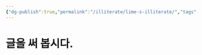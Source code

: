 ```yaml
---
{"dg-publish":true,"permalink":"/illiterate/lime-s-illiterate/","tags":["illiterate","gardenEntry","gardenEntry","gardenEntry","gardenEntry","gardenEntry","gardenEntry","gardenEntry","gardenEntry","gardenEntry","gardenEntry","gardenEntry","gardenEntry","gardenEntry","gardenEntry"],"noteIcon":"","created":"2025-02-07 12:17","updated":"2025-02-11T14:02:41+09:00"}
---
```


# 글을 써 봅시다.
